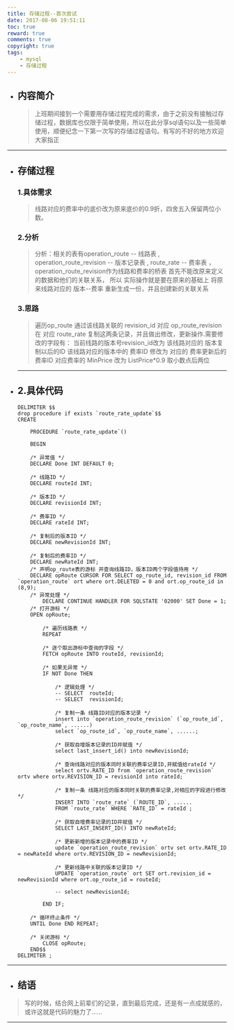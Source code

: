 ```yaml
---
title: 存储过程--首次尝试
date: 2017-08-06 19:51:11
toc: true
reward: true
comments: true
copyright: true
tags:
	- mysql
	- 存储过程
---
```


-  ## 内容简介

	> 上班期间接到一个需要用存储过程完成的需求，由于之前没有接触过存储过程，数据库也仅限于简单使用，所以在此分享sql语句以及一些简单使用，顺便纪念一下第一次写的存储过程语句。有写的不好的地方欢迎大家指正

---

<!-- more -->

-  ## 存储过程
	
	### 1.具体需求

	> 线路对应的费率中的底价改为原来底价的0.9折，四舍五入保留两位小数。

	### 2.分析

	> 分析：相关的表有operation_route -- 线路表 , operation_route_revision -- 版本记录表 , route_rate -- 费率表 ， operation_route_revision作为线路和费率的桥表
	首先不能改原来定义的数据和他们的关联关系， 所以 实际操作就是要在原来的基础上 将原来线路对应的 版本--费率 重新生成一份，并且创建新的关联关系

	### 3.思路

	> 遍历op_route 通过该线路关联的 revision_id 对应 op_route_revision 在 对应 route_rate 复制这两条记录，并且做出修改，更新操作.需要修改的字段有：
	当前线路的版本号revision_id改为 该线路对应的 版本复制以后的ID
    该线路对应的版本中的  费率ID 修改为 对应的 费率更新后的 费率ID
    对应费率的 MinPrice 改为 ListPrice*0.9 取小数点后两位

	---

-  ## 2.具体代码

	```
	DELIMITER $$
	drop procedure if exists `route_rate_update`$$
	CREATE
	    
	    PROCEDURE `route_rate_update`()
	   
	    BEGIN
	    
	    /* 异常值 */
	    DECLARE Done INT DEFAULT 0;
	    
	    /* 线路ID */
	    DECLARE routeId INT;
	    
	    /* 版本ID */
	    DECLARE revisionId INT;
	    
	    /* 费率ID */
	    DECLARE rateId INT;
	    
	    /* 复制后的版本ID */
	    DECLARE newRevisionId INT;
	    
	    /* 复制后的费率ID */
	    DECLARE newRateId INT;
	    /* 声明op_route表的游标 并查询线路ID，版本ID两个字段值待用 */
	    DECLARE opRoute CURSOR FOR SELECT op_route_id, revision_id FROM `operation_route` ort where ort.DELETED = 0 and ort.op_route_id in (8,9);
	    /* 异常处理 */
	        DECLARE CONTINUE HANDLER FOR SQLSTATE '02000' SET Done = 1;
	    /* 打开游标 */
	    OPEN opRoute;
	        
	        /* 遍历线路表 */
	        REPEAT
	        
	        /* 逐个取出游标中查询的字段 */
	        FETCH opRoute INTO routeId, revisionId;
	        
	        /* 如果无异常 */
	        IF NOT Done THEN
	        
	            /* 逻辑处理 */
	            -- SELECT  routeId;
	            -- SELECT  revisionId;
	            
	            /* 复制一条 线路ID对应的版本记录 */
	            insert into `operation_route_revision` (`op_route_id`, `op_route_name`, ......)
	            select `op_route_id`, `op_route_name`, ......;
	            
	            /* 获取自增版本记录的ID并赋值 */
	            select last_insert_id() into newRevisionId;
	            
	            /* 查询线路对应的版本同时关联的费率记录ID,并赋值给rateId */
	            select ortv.RATE_ID from `operation_route_revision` ortv where ortv.REVISION_ID = revisionId into rateId;
	            
	            /* 复制一条 线路对应的版本同时关联的费率记录,对相应的字段进行修改 */
	            INSERT INTO `route_rate` (`ROUTE_ID`, ......
	            FROM `route_rate` WHERE `RATE_ID` = rateId ;
	            
	            /* 获取自增费率记录的ID并赋值 */
	            SELECT LAST_INSERT_ID() INTO newRateId;
	            
	            /* 更新新增的版本记录中的费率ID */
	            update `operation_route_revision` ortv set ortv.RATE_ID = newRateId where ortv.REVISION_ID = newRevisionId;
	            
	            /* 更新线路中关联的版本记录ID */
	            UPDATE `operation_route` ort SET ort.revision_id = newRevisionId where ort.op_route_id = routeId;
	            
	            -- select newRevisionId;
	            
	        END IF;
	    
	    /* 循环终止条件 */
	    UNTIL Done END REPEAT;
	    
	    /* 关闭游标 */
	        CLOSE opRoute;
	    END$$
	DELIMITER ;

	```

---

- ## 结语

> 写的时候，结合网上前辈们的记录，直到最后完成，还是有一点成就感的，或许这就是代码的魅力了......

---
